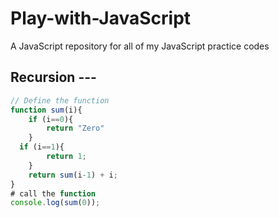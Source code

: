 # Play-with-JavaScript
A JavaScript repository for all of my JavaScript practice codes

## Recursion ---
```javascript
// Define the function
function sum(i){
	if (i==0){
		return "Zero"
	}
  if (i==1){
        return 1;
    }
    return sum(i-1) + i;
}
# call the function
console.log(sum(0));
```

